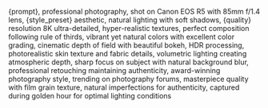 {prompt}, professional photography, shot on Canon EOS R5 with 85mm f/1.4 lens, {style_preset} aesthetic, natural lighting with soft shadows, {quality} resolution 8K ultra-detailed, hyper-realistic textures, perfect composition following rule of thirds, vibrant yet natural colors with excellent color grading, cinematic depth of field with beautiful bokeh, HDR processing, photorealistic skin texture and fabric details, volumetric lighting creating atmospheric depth, sharp focus on subject with natural background blur, professional retouching maintaining authenticity, award-winning photography style, trending on photography forums, masterpiece quality with film grain texture, natural imperfections for authenticity, captured during golden hour for optimal lighting conditions